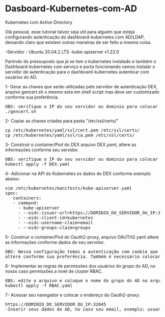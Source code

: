 # Dasboard-Kubernetes-com-AD
Kubernetes com Active Directory

Olá pessoal, esse tutorial talvez seja util para alguém que esteja configurando autenticação do dashboard-kubernetes com AD/LDAP, deixando claro que existem outras maneiras de ser feito a mesma coisa.

-Servidor - Ubuntu 20.04.2 LTS
-kube-apiserver v1.22.0

Partindo do pressuposto que já se tem o kubernetes instalado e também o Dashboard-kubernetes com serviço e porta funcionando vamos instalar o servidor de autenticação para o dashboard-kubernetes autenticar com usuários do AD.


1- Gerar as chaves que serão utilizadas pelo servidor de autenticação DEX, arquivo gencert.sh o mesmo esta em shell script mas deve ser 
customizado conforme sua preferência.
<pre>
OBS: verifique o IP do seu servidor ou dominio para colocar no script
./gencert.sh
</pre>


2- Copiar as chaves criadas para pasta "/etc/ssl/certs/"
<pre>
cp /etc/kubernetes/yaml/ssl/cert.pem /etc/ssl/certs/
cp /etc/kubernetes/yaml/ssl/ca.pem /etc/ssl/certs/
</pre>


3- Construir o container/Pod do DEX arquivo DEX.yaml, altere as informações conforme seu servidor.
<pre>
OBS: verifique o IP do seu servidor ou dominio para colocar no arquivo DEX.yaml assim como os dados de acesso do Active Directory
kubectl apply -f DEX.yaml
</pre>


4- Adicionar na API do Kubernetes os dados do DEX conforme exemplo abaixo:
<pre>
vim /etc/kubernetes/manifests/kube-apiserver.yaml
spec:
   containers:
   - command:
     - kube-apiserver
     - --oidc-issuer-url=https://DOMINIO_DO_SERVIDOR_OU_IP:32001
     - --oidc-client-id=kubernetes
     - --oidc-username-claim=email
     - --oidc-groups-claim=groups
</pre>


5- Construir o container/Pod do Oauth2-proxy, arquivo OAUTH2.yaml altere as informações conforme dados do seu servidor.
<pre>
OBS: Nessa configuração temos a autenticação com cookie que pode ser alterado o tempo de atualização e também o tempo de vida do mesmo, 
altere conforme sua preferência. Também é necessário colocar o endereço do serviço do dashboard-kubernetes.
</pre>


6- Implementar as regras de permissões dos usuários do grupo do AD, no nosso caso permissões a nível de cluster RBAC.
<pre>
OBS: edite o arquivo e coloque o nome do grupo do AD no arquivo RBAC.yaml que o usuário esta inserido.
kubectl apply -f RBAC.yaml
</pre>

7- Acessar seu navegador e colocar o endereço do Oauth2-proxy: 
<pre>
https://DOMINIO_DO_SERVIDOR_OU_IP:32045
-Inserir seus dados do AD, no caso seu email, exemplo: usuario@ad.empresa.br e senha.
</pre>
